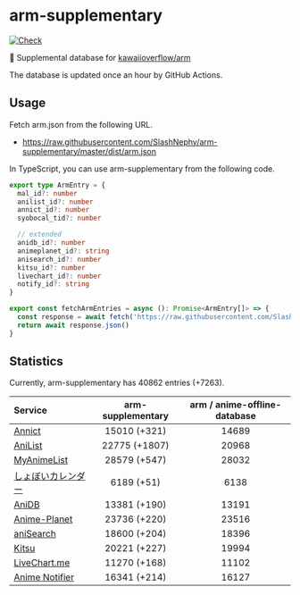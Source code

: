 # arm-supplementary

[![Check](https://github.com/SlashNephy/arm-supplementary/actions/workflows/check-node.yml/badge.svg)](https://github.com/SlashNephy/arm-supplementary/actions/workflows/check-node.yml)

💊 Supplemental database for [kawaiioverflow/arm](https://github.com/kawaiioverflow/arm)

The database is updated once an hour by GitHub Actions.

## Usage

Fetch arm.json from the following URL.

- https://raw.githubusercontent.com/SlashNephy/arm-supplementary/master/dist/arm.json

In TypeScript, you can use arm-supplementary from the following code.

```TypeScript
export type ArmEntry = {
  mal_id?: number
  anilist_id?: number
  annict_id?: number
  syobocal_tid?: number

  // extended
  anidb_id?: number
  animeplanet_id?: string
  anisearch_id?: number
  kitsu_id?: number
  livechart_id?: number
  notify_id?: string
}

export const fetchArmEntries = async (): Promise<ArmEntry[]> => {
  const response = await fetch('https://raw.githubusercontent.com/SlashNephy/arm-supplementary/master/dist/arm.json')
  return await response.json()
}
```

## Statistics

Currently, arm-supplementary has 40862 entries (+7263).

| Service                                     | arm-supplementary | arm / anime-offline-database |
| :------------------------------------------ | :---------------: | :--------------------------: |
| [Annict](https://annict.com)                |   15010 (+321)    |            14689             |
| [AniList](https://anilist.co)               |   22775 (+1807)   |            20968             |
| [MyAnimeList](https://myanimelist.net)      |   28579 (+547)    |            28032             |
| [しょぼいカレンダー](https://cal.syoboi.jp) |    6189 (+51)     |             6138             |
| [AniDB](https://anidb.net)                  |   13381 (+190)    |            13191             |
| [Anime-Planet](https://anime-planet.com)    |   23736 (+220)    |            23516             |
| [aniSearch](https://anisearch.com)          |   18600 (+204)    |            18396             |
| [Kitsu](https://kitsu.io)                   |   20221 (+227)    |            19994             |
| [LiveChart.me](https://livechart.me)        |   11270 (+168)    |            11102             |
| [Anime Notifier](https://notify.moe)        |   16341 (+214)    |            16127             |
